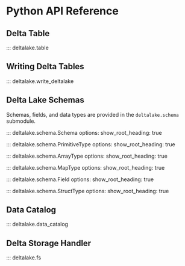 # Python API Reference

## Delta Table

::: deltalake.table

## Writing Delta Tables

::: deltalake.write_deltalake

## Delta Lake Schemas

Schemas, fields, and data types are provided in the ``deltalake.schema`` submodule.

::: deltalake.schema.Schema
    options:
        show_root_heading: true

::: deltalake.schema.PrimitiveType
    options:
        show_root_heading: true

::: deltalake.schema.ArrayType
    options:
        show_root_heading: true

::: deltalake.schema.MapType
    options:
        show_root_heading: true

::: deltalake.schema.Field
    options:
        show_root_heading: true

::: deltalake.schema.StructType
    options:
        show_root_heading: true

## Data Catalog

::: deltalake.data_catalog

## Delta Storage Handler

::: deltalake.fs
